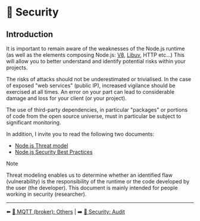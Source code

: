 # 🔐 Security

## Introduction

It is important to remain aware of the weaknesses of the Node.js runtime (as well as the elements composing Node.js: [V8](https://v8.dev/), [Libuv](https://github.com/libuv/libuv), HTTP etc…) This will allow you to better understand and identify potential risks within your projects.

The risks of attacks should not be underestimated or trivialised. In the case of exposed "web services" (public IP), increased vigilance should be exercised at all times. An error on your part can lead to considerable damage and loss for your client (or your project).

The use of third-party dependencies, in particular "packages" or portions of code from the open source universe, must in particular be subject to significant monitoring.

In addition, I invite you to read the following two documents:

- [Node.js Threat model](https://github.com/nodejs/node/blob/main/SECURITY.md#the-nodejs-threat-model)
- [Node.js Security Best Practices](https://nodejs.org/fr/docs/guides/security)

> [!NOTE]
> Threat modeling enables us to determine whether an identified flaw (vulnerability) is the responsibility of the runtime or the code developed by the user (the developer). This document is mainly intended for people working in security (researcher).

---

⬅️ [📡 MQTT (broker): Others](../7-mqtt/4-others.md) |
➡️ [🔐 Security: Audit](./2-audit.md)